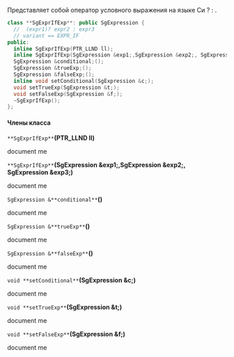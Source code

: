 Представляет собой оператор условного выражения на языке Си ? : .
```cpp
class **SgExprIfExp**: public SgExpression {
  //  (expr1)? expr2 : expr3
  // variant == EXPR_IF
public:
  inline SgExprIfExp(PTR_LLND ll);
  inline SgExprIfExp(SgExpression &exp1;,SgExpression &exp2;, SgExpression &exp3;);
  SgExpression &conditional;();
  SgExpression &trueExp;();
  SgExpression &falseExp;();
  inline void setConditional(SgExpression &c;);
  void setTrueExp(SgExpression &t;);
  void setFalseExp(SgExpression &f;);
  ~SgExprIfExp();
};
```
#### Члены класса

`**SgExprIfExp**`**(PTR_LLND ll)**

document me

`**SgExprIfExp**`**(SgExpression &exp1;,SgExpression &exp2;, SgExpression &exp3;)**

document me

`SgExpression &**conditional**`**()**

document me

`SgExpression &**trueExp**`**()**

document me

`SgExpression &**falseExp**`**()**

document me

`void **setConditional**`**(SgExpression &c;)**

document me

`void **setTrueExp**`**(SgExpression &t;)**

document me

`void **setFalseExp**`**(SgExpression &f;)**

document me






